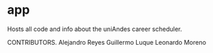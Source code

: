 # app
Hosts all code and info about the uniAndes career scheduler.

CONTRIBUTORS.
	Alejandro Reyes
	Guillermo Luque
	Leonardo Moreno
